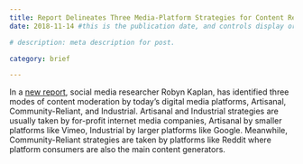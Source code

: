 ```yaml
---
title: Report Delineates Three Media-Platform Strategies for Content Regulation 
date: 2018-11-14 #this is the publication date, and controls display order.

# description: meta description for post.

category: brief

---
```


In a [new report][link], social media researcher Robyn Kaplan, has identified three modes of content moderation by today’s digital media platforms, Artisanal, Community-Reliant, and Industrial. Artisanal and Industrial strategies are usually taken by for-profit internet media companies, Artisanal by smaller platforms like Vimeo, Industrial by larger platforms like Google. Meanwhile, Community-Reliant strategies are taken by platforms like Reddit where platform consumers are also the main content generators.

[link]:https://datasociety.net/output/content-or-context-moderation/
